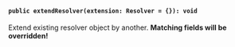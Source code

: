 #### `public extendResolver(extension: Resolver = {}): void`

Extend existing resolver object by another. **Matching fields will be overridden!**
